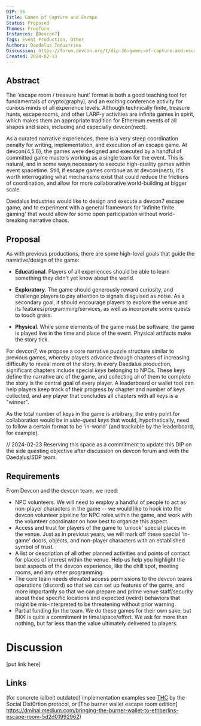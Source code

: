 ```yaml
---
DIP: 36
Title: Games of Capture and Escape
Status: Proposed
Themes: Freeform
Instances: [Devcon7]
Tags: Event Production, Other
Authors: Daedalus Industries
Discussion: https://forum.devcon.org/t/dip-36-games-of-capture-and-escape/3447
Created: 2024-02-13
---
```


## Abstract

The 'escape room / treasure hunt' format is both a good teaching tool for fundamentals of crypto(graphy), and an exciting conference activity for curious minds of all experience levels. Although technically finite, treasure hunts, escape rooms, and other LARP-y activities are infinite games in spirit, which makes them an appropriate tradition for Ethereum events of all shapes and sizes, including and especially devcon(nect). 

As a curated narrative experiences, there is a very steep coordination penalty for writing, implementation, and execution of an escape game. At devcon{4,5,6}, the games were designed and executed by a handful of committed game masters working as a single team for the event. This is natural, and in some ways necessary to execute high-quality games within event spacetime. Still, if escape games continue as at devcon(nect), it's worth interrogating what mechanisms exist that could reduce the frictions of coordination, and allow for more collaborative world-building at bigger scale. 

Daedalus Industries would like to design and execute a devcon7 escape game, and to experiment with a general framework for 'infinite finite gaming' that would allow for some open participation without world-breaking narrative chaos.   

## Proposal

As with previous productions, there are some high-level goals that guide the narrative/design of the game: 

* **Educational**. Players of all experiences should be able to learn something they didn't yet know about the world. 

* **Exploratory**. The game should generously reward curiosity, and challenge players to pay attention to signals disguised as noise. As a secondary goal, it should encourage players to explore the venue and its features/programming/services, as well as incorporate some quests to touch grass. 

* **Physical**. While some elements of the game must be software, the game is played live in the time and place of the event. Physical artifacts make the story tick.  

For devcon7, we propose a core narrative puzzle structure similar to previous games, whereby players advance through chapters of increasing difficulty to reveal more of the story. In every Daedalus production, significant chapters include special *keys* belonging to NPCs. These keys define the narrative arc of the game, and collecting all of them to complete the story is the central goal of every player. A leaderboard or wallet tool can help players keep track of their progress by chapter and number of keys collected, and any player that concludes all chapters with all keys is a "winner". 

As the total number of keys in the game is arbitrary, the entry point for collaboration would be in *side-quest keys* that would, hypothetically, need to follow a certain format to be 'in-world' (and trackable by the leaderboard, for example). 

// 2024-02-23 Reserving this space as a commitment to update this DIP on the side questing objective after discussion on devcon forum and with the Daedalus/SDP team. 


## Requirements

From Devcon and the devcon team, we need: 

* NPC volunteers. We will need to employ a handful of people to act as non-player characters in the game -- we would like to hook into the devcon volunteer pipeline for NPC roles within the game, and work with the volunteer coordinator on how best to organize this aspect. 
* Access and trust for players of the game to 'unlock' special places in the venue. Just as in previous years, we will mark off these special 'in-game' doors, objects, and non-player characters with an established symbol of trust. 
* A list or description of all other planned activities and points of contact for places of interest within the venue. Help us help you highlight the best aspects of the devcon experience, like the chill spot, meeting rooms, and any other programming. 
* The core team needs elevated access permissions to the devcon teams operations (discord) so that we can set up features of the game, and more importantly so that we can prepare and prime venue staff/security about these specific locations and expected (weird) behaviors that might be mis-interpreted to be threatening without prior warning.  
* Partial funding for the team. We do these games for their own sake, but BKK is quite a commitment in time/space/effort. We ask for more than nothing, but far less than the value ultimately delivered to players. 

# Discussion
[put link here]


## Links
(for concrete (albeit outdated) implementation examples see [THC](https://github.com/social-dist0rtion-protocol/thc) by the Social Dist0rtion protocol, or [The burner wallet escape room edition] https://dmihal.medium.com/bringing-the-burner-wallet-to-ethberlins-escape-room-5d2d01992962)
